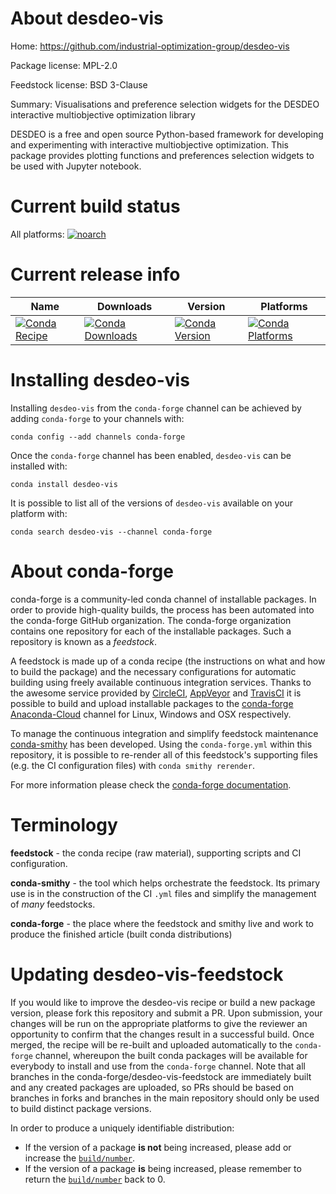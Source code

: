 About desdeo-vis
================

Home: https://github.com/industrial-optimization-group/desdeo-vis

Package license: MPL-2.0

Feedstock license: BSD 3-Clause

Summary: Visualisations and preference selection widgets for the DESDEO interactive
multiobjective optimization library


DESDEO is a free and open source Python-based framework for developing and
experimenting with interactive multiobjective optimization. This package
provides plotting functions and preferences selection widgets to be used
with Jupyter notebook.


Current build status
====================

All platforms:
[![noarch](https://img.shields.io/circleci/project/github/conda-forge/desdeo-vis-feedstock/master.svg?label=noarch)](https://circleci.com/gh/conda-forge/desdeo-vis-feedstock)

Current release info
====================

| Name | Downloads | Version | Platforms |
| --- | --- | --- | --- |
| [![Conda Recipe](https://img.shields.io/badge/recipe-desdeo--vis-green.svg)](https://anaconda.org/conda-forge/desdeo-vis) | [![Conda Downloads](https://img.shields.io/conda/dn/conda-forge/desdeo-vis.svg)](https://anaconda.org/conda-forge/desdeo-vis) | [![Conda Version](https://img.shields.io/conda/vn/conda-forge/desdeo-vis.svg)](https://anaconda.org/conda-forge/desdeo-vis) | [![Conda Platforms](https://img.shields.io/conda/pn/conda-forge/desdeo-vis.svg)](https://anaconda.org/conda-forge/desdeo-vis) |

Installing desdeo-vis
=====================

Installing `desdeo-vis` from the `conda-forge` channel can be achieved by adding `conda-forge` to your channels with:

```
conda config --add channels conda-forge
```

Once the `conda-forge` channel has been enabled, `desdeo-vis` can be installed with:

```
conda install desdeo-vis
```

It is possible to list all of the versions of `desdeo-vis` available on your platform with:

```
conda search desdeo-vis --channel conda-forge
```


About conda-forge
=================

conda-forge is a community-led conda channel of installable packages.
In order to provide high-quality builds, the process has been automated into the
conda-forge GitHub organization. The conda-forge organization contains one repository
for each of the installable packages. Such a repository is known as a *feedstock*.

A feedstock is made up of a conda recipe (the instructions on what and how to build
the package) and the necessary configurations for automatic building using freely
available continuous integration services. Thanks to the awesome service provided by
[CircleCI](https://circleci.com/), [AppVeyor](http://www.appveyor.com/)
and [TravisCI](https://travis-ci.org/) it is possible to build and upload installable
packages to the [conda-forge](https://anaconda.org/conda-forge)
[Anaconda-Cloud](http://docs.anaconda.org/) channel for Linux, Windows and OSX respectively.

To manage the continuous integration and simplify feedstock maintenance
[conda-smithy](http://github.com/conda-forge/conda-smithy) has been developed.
Using the ``conda-forge.yml`` within this repository, it is possible to re-render all of
this feedstock's supporting files (e.g. the CI configuration files) with ``conda smithy rerender``.

For more information please check the [conda-forge documentation](https://conda-forge.org/docs/).

Terminology
===========

**feedstock** - the conda recipe (raw material), supporting scripts and CI configuration.

**conda-smithy** - the tool which helps orchestrate the feedstock.
                   Its primary use is in the construction of the CI ``.yml`` files
                   and simplify the management of *many* feedstocks.

**conda-forge** - the place where the feedstock and smithy live and work to
                  produce the finished article (built conda distributions)


Updating desdeo-vis-feedstock
=============================

If you would like to improve the desdeo-vis recipe or build a new
package version, please fork this repository and submit a PR. Upon submission,
your changes will be run on the appropriate platforms to give the reviewer an
opportunity to confirm that the changes result in a successful build. Once
merged, the recipe will be re-built and uploaded automatically to the
`conda-forge` channel, whereupon the built conda packages will be available for
everybody to install and use from the `conda-forge` channel.
Note that all branches in the conda-forge/desdeo-vis-feedstock are
immediately built and any created packages are uploaded, so PRs should be based
on branches in forks and branches in the main repository should only be used to
build distinct package versions.

In order to produce a uniquely identifiable distribution:
 * If the version of a package **is not** being increased, please add or increase
   the [``build/number``](http://conda.pydata.org/docs/building/meta-yaml.html#build-number-and-string).
 * If the version of a package **is** being increased, please remember to return
   the [``build/number``](http://conda.pydata.org/docs/building/meta-yaml.html#build-number-and-string)
   back to 0.